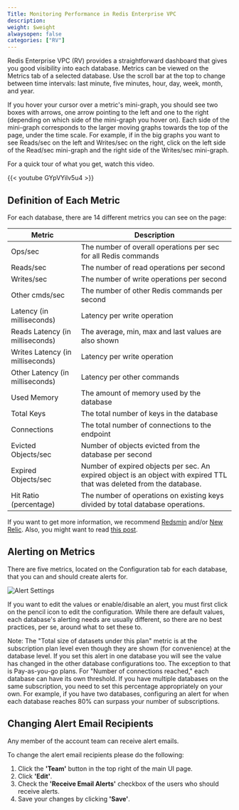 ```yaml
---
Title: Monitoring Performance in Redis Enterprise VPC
description: 
weight: $weight
alwaysopen: false
categories: ["RV"]
---
```

Redis Enterprise VPC (RV) provides a straightforward dashboard that
gives you good visibility into each database. Metrics can be viewed on
the Metrics tab of a selected database. Use the scroll bar at the top to
change between time intervals: last minute, five minutes, hour, day,
week, month, and year.

If you hover your cursor over a metric's mini-graph, you should see two
boxes with arrows, one arrow pointing to the left and one to the right
(depending on which side of the mini-graph you hover on). Each side of
the mini-graph corresponds to the larger moving graphs towards the top
of the page, under the time scale. For example, if in the big graphs you
want to see Reads/sec on the left and Writes/sec on the right, click on
the left side of the Read/sec mini-graph and the right side of the
Writes/sec mini-graph.

For a quick tour of what you get, watch this video.

{{< youtube GYpVYilv5u4 >}}

## Definition of Each Metric

For each database, there are 14 different metrics you can see on the
page:

|  **Metric** | **Description** |
|------------|-----------------|
|  Ops/sec | The number of overall operations per sec for all Redis commands |
|  Reads/sec | The number of read operations per second |
|  Writes/sec | The number of write operations per second |
|  Other cmds/sec | The number of other Redis commands per second |
|  Latency (in milliseconds) | Latency per write operation |
|  Reads Latency (in milliseconds) | The average, min, max and last values are also shown |
|  Writes Latency (in milliseconds) | Latency per write operation |
|  Other Latency (in milliseconds) | Latency per other commands |
|  Used Memory | The amount of memory used by the database |
|  Total Keys | The total number of keys in the database |
|  Connections | The total number of connections to the endpoint |
|  Evicted Objects/sec | Number of objects evicted from the database per second |
|  Expired Objects/sec | Number of expired objects per sec. An expired object is an object with expired TTL that was deleted from the database. |
|  Hit Ratio (percentage) | The number of operations on existing keys divided by total database operations. |

If you want to get more information, we recommend
[Redsmin](https://www.redsmin.com/) and/or [New
Relic](https://newrelic.com/plugins/poison-pen-llc/28). Also, you might
want to read [this
post](https://redislabs.com/blog/secure-redis-ssl-added-to-redsmin-and-clients).

## Alerting on Metrics

There are five metrics, located on the Configuration tab for each
database, that you can and should create alerts for.

![Alert
Settings](/images/rv/alert_settings-2.png?width=600&height=151)

If you want to edit the values or enable/disable an alert, you must
first click on the pencil icon to edit the configuration. While there
are default values, each database's alerting needs are usually
different, so there are no best practices, per se, around what to set
these to.

Note: The "Total size of datasets under this plan" metric is at the
subscription plan level even though they are shown (for convenience) at
the database level. If you set this alert in one database you will see
the value has changed in the other database configurations too. The
exception to that is Pay-as-you-go plans. For "Number of connections
reached," each database can have its own threshold. If you have multiple
databases on the same subscription, you need to set this percentage
appropriately on your own. For example, if you have two databases,
configuring an alert for when each database reaches 80% can surpass your
number of subscriptions.

## Changing Alert Email Recipients

Any member of the account team can receive alert emails.

To change the alert email recipients please do the following:

1. Click the **'Team'** button in the top right of the main UI page.
1. Click **'Edit'**.
1. Check the **'Receive Email Alerts'** checkbox of the users who
    should receive alerts.
1. Save your changes by clicking **'Save'**.
